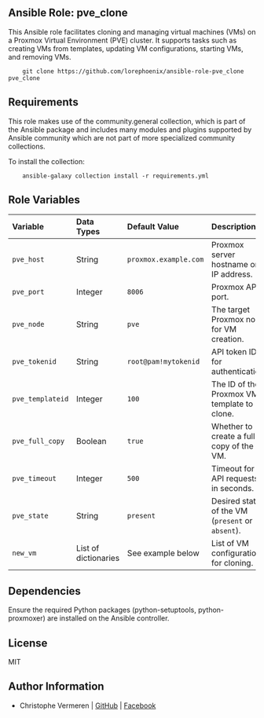 Ansible Role: pve_clone
------------

This Ansible role facilitates cloning and managing virtual machines (VMs) on a Proxmox Virtual Environment (PVE) cluster. It supports tasks such as creating VMs from templates, updating VM configurations, starting VMs, and removing VMs.

```
    git clone https://github.com/lorephoenix/ansible-role-pve_clone pve_clone
```

Requirements
------------

This role makes use of the community.general collection, which is part of the Ansible package and includes many modules and plugins supported by Ansible community which are not part of more specialized community collections.

To install the collection:
```
    ansible-galaxy collection install -r requirements.yml
```

Role Variables
--------------

| Variable | Data Types | Default Value | Description |
| :--- | :--- | :--- | :---|
| `pve_host`       | String               | `proxmox.example.com` | Proxmox server hostname or IP address.           |
| `pve_port`       | Integer              | `8006`                |	Proxmox API port.                             |
| `pve_node`       | String               | `pve`                 | The target Proxmox node for VM creation.         |
| `pve_tokenid`    | String               | `root@pam!mytokenid`  | API token ID for authentication.                 |
| `pve_templateid` | Integer              | `100`                 | The ID of the Proxmox VM template to clone.      |
| `pve_full_copy`  | Boolean              | `true`                | Whether to create a full copy of the VM.         |
| `pve_timeout`    | Integer              | `500`                 | Timeout for API requests in seconds.             |
| `pve_state`      | String               | `present`             | Desired state of the VM (`present` or `absent`). |
| `new_vm`         | List of dictionaries | See example below     | List of VM configurations for cloning.           |


Dependencies
------------

Ensure the required Python packages (python-setuptools, python-proxmoxer) are installed on the Ansible controller.

License
-------

MIT

Author Information
------------------

- Christophe Vermeren | [GitHub](https://github.com/lorephoenix) | [Facebook](https://www.facebook.com/cvermeren)
